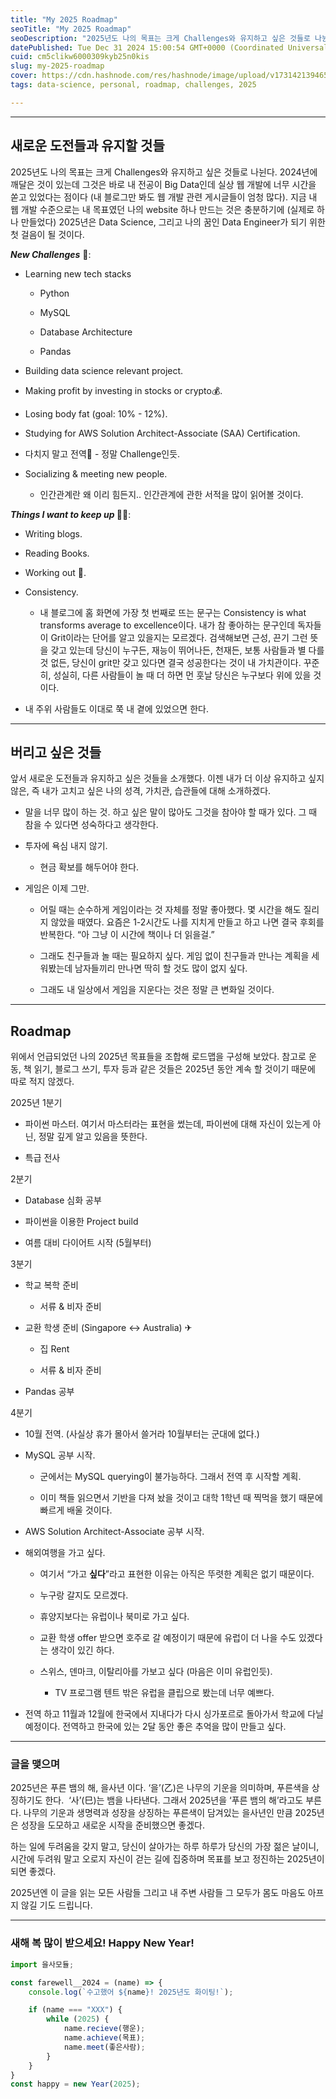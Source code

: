 ```yaml
---
title: "My 2025 Roadmap"
seoTitle: "My 2025 Roadmap"
seoDescription: "2025년도 나의 목표는 크게 Challenges와 유지하고 싶은 것들로 나뉜다."
datePublished: Tue Dec 31 2024 15:00:54 GMT+0000 (Coordinated Universal Time)
cuid: cm5clikw6000309kyb25n0kis
slug: my-2025-roadmap
cover: https://cdn.hashnode.com/res/hashnode/image/upload/v1731421394652/ada77876-3bea-4a2d-9d28-65943c7a6c08.jpeg
tags: data-science, personal, roadmap, challenges, 2025

---
```


---

## 새로운 도전들과 유지할 것들

2025년도 나의 목표는 크게 Challenges와 유지하고 싶은 것들로 나뉜다. 2024년에 깨달은 것이 있는데 그것은 바로 내 전공이 Big Data인데 실상 웹 개발에 너무 시간을 쏟고 있었다는 점이다 (내 블로그만 봐도 웹 개발 관련 게시글들이 엄청 많다). 지금 내 웹 개발 수준으로는 내 목표였던 나의 website 하나 만드는 것은 충분하기에 (실제로 하나 만들었다) 2025년은 Data Science, 그리고 나의 꿈인 Data Engineer가 되기 위한 첫 걸음이 될 것이다.

***New Challenges*** 🚩:

* Learning new tech stacks
    
    * Python
        
    * MySQL
        
    * Database Architecture
        
    * Pandas
        
* Building data science relevant project.
    
* Making profit by investing in stocks or crypto💰.
    
* Losing body fat (goal: 10% - 12%).
    
* Studying for AWS Solution Architect-Associate (SAA) Certification.
    
* 다치지 말고 전역🎉 - 정말 Challenge인듯.
    
* Socializing & meeting new people.
    
    * 인간관계란 왜 이리 힘든지.. 인간관계에 관한 서적을 많이 읽어볼 것이다.
        

***Things I want to keep up* 🏃‍♂️**:

* Writing blogs.
    
* Reading Books.
    
* Working out 💪.
    
* Consistency.
    
    * 내 블로그에 홈 화면에 가장 첫 번째로 뜨는 문구는 Consistency is what transforms average to excellence이다. 내가 참 좋아하는 문구인데 독자들이 Grit이라는 단어를 알고 있을지는 모르겠다. 검색해보면 근성, 끈기 그런 뜻을 갖고 있는데 당신이 누구든, 재능이 뛰어나든, 천재든, 보통 사람들과 별 다를 것 없든, 당신이 grit만 갖고 있다면 결국 성공한다는 것이 내 가치관이다. 꾸준히, 성실히, 다른 사람들이 놀 때 더 하면 먼 훗날 당신은 누구보다 위에 있을 것이다.
        
* 내 주위 사람들도 이대로 쭉 내 곁에 있었으면 한다.
    

---

## 버리고 싶은 것들

앞서 새로운 도전들과 유지하고 싶은 것들을 소개했다. 이젠 내가 더 이상 유지하고 싶지 않은, 즉 내가 고치고 싶은 나의 성격, 가치관, 습관들에 대해 소개하겠다.

* 말을 너무 많이 하는 것. 하고 싶은 말이 많아도 그것을 참아야 할 때가 있다. 그 때 참을 수 있다면 성숙하다고 생각한다.
    
* 투자에 욕심 내지 않기.
    
    * 현금 확보를 해두어야 한다.
        
* 게임은 이제 그만.
    
    * 어릴 때는 순수하게 게임이라는 것 자체를 정말 좋아했다. 몇 시간을 해도 질리지 않았을 때였다. 요즘은 1-2시간도 나를 지치게 만들고 하고 나면 결국 후회를 반복한다. “아 그냥 이 시간에 책이나 더 읽을걸.”
        
    * 그래도 친구들과 놀 때는 필요하지 싶다. 게임 없이 친구들과 만나는 계획을 세워봤는데 남자들끼리 만나면 딱히 할 것도 많이 없지 싶다.
        
    * 그래도 내 일상에서 게임을 지운다는 것은 정말 큰 변화일 것이다.
        

---

## Roadmap

위에서 언급되었던 나의 2025년 목표들을 조합해 로드맵을 구성해 보았다. 참고로 운동, 책 읽기, 블로그 쓰기, 투자 등과 같은 것들은 2025년 동안 계속 할 것이기 때문에 따로 적지 않겠다.

2025년 1분기

* 파이썬 마스터. 여기서 마스터라는 표현을 썼는데, 파이썬에 대해 자신이 있는게 아닌, 정말 깊게 알고 있음을 뜻한다.
    
* 특급 전사
    

2분기

* Database 심화 공부
    
* 파이썬을 이용한 Project build
    
* 여름 대비 다이어트 시작 (5월부터)
    

3분기

* 학교 복학 준비
    
    * 서류 & 비자 준비
        
* 교환 학생 준비 (Singapore ↔ Australia) ✈
    
    * 집 Rent
        
    * 서류 & 비자 준비
        
* Pandas 공부
    

4분기

* 10월 전역. (사실상 휴가 몰아서 쓸거라 10월부터는 군대에 없다.)
    
* MySQL 공부 시작.
    
    * 군에서는 MySQL querying이 불가능하다. 그래서 전역 후 시작할 계획.
        
    * 이미 책들 읽으면서 기반을 다져 놨을 것이고 대학 1학년 때 찍먹을 했기 때문에 빠르게 배울 것이다.
        
* AWS Solution Architect-Associate 공부 시작.
    
* 해외여행을 가고 싶다.
    
    * 여기서 “가고 **싶다**”라고 표현한 이유는 아직은 뚜렷한 계획은 없기 때문이다.
        
    * 누구랑 갈지도 모르겠다.
        
    * 휴양지보다는 유럽이나 북미로 가고 싶다.
        
    * 교환 학생 offer 받으면 호주로 갈 예정이기 때문에 유럽이 더 나을 수도 있겠다는 생각이 있긴 하다.
        
    * 스위스, 덴마크, 이탈리아를 가보고 싶다 (마음은 이미 유럽인듯).
        
        * TV 프로그램 텐트 밖은 유럽을 클립으로 봤는데 너무 예쁘다.
            
* 전역 하고 11월과 12월에 한국에서 지내다가 다시 싱가포르로 돌아가서 학교에 다닐 예정이다. 전역하고 한국에 있는 2달 동안 좋은 추억을 많이 만들고 싶다.
    

---

### 글을 맺으며

2025년은 푸른 뱀의 해, 을사년 이다. ‘을’(乙)은 나무의 기운을 의미하며, 푸른색을 상징하기도 한다.  ‘사’(巳)는 뱀을 나타낸다. 그래서 2025년을 ‘푸른 뱀의 해’라고도 부른다. 나무의 기운과 생명력과 성장을 상징하는 푸른색이 담겨있는 을사년인 만큼 2025년은 성장을 도모하고 새로운 시작을 준비했으면 좋겠다.

하는 일에 두려움을 갖지 말고, 당신이 살아가는 하루 하루가 당신의 가장 젊은 날이니, 시간에 두려워 말고 오로지 자신이 걷는 길에 집중하며 목표를 보고 정진하는 2025년이 되면 좋겠다.

2025년엔 이 글을 읽는 모든 사람들 그리고 내 주변 사람들 그 모두가 몸도 마음도 아프지 않길 기도 드립니다.

---

### 새해 복 많이 받으세요! Happy New Year!

```javascript
import 을사모듈;

const farewell__2024 = (name) => {
    console.log(`수고했어 ${name}! 2025년도 화이팅!`);

    if (name === "XXX") {
        while (2025) {
            name.recieve(행운);
            name.achieve(목표);
            name.meet(좋은사람);
        }
    }
}
const happy = new Year(2025);
```